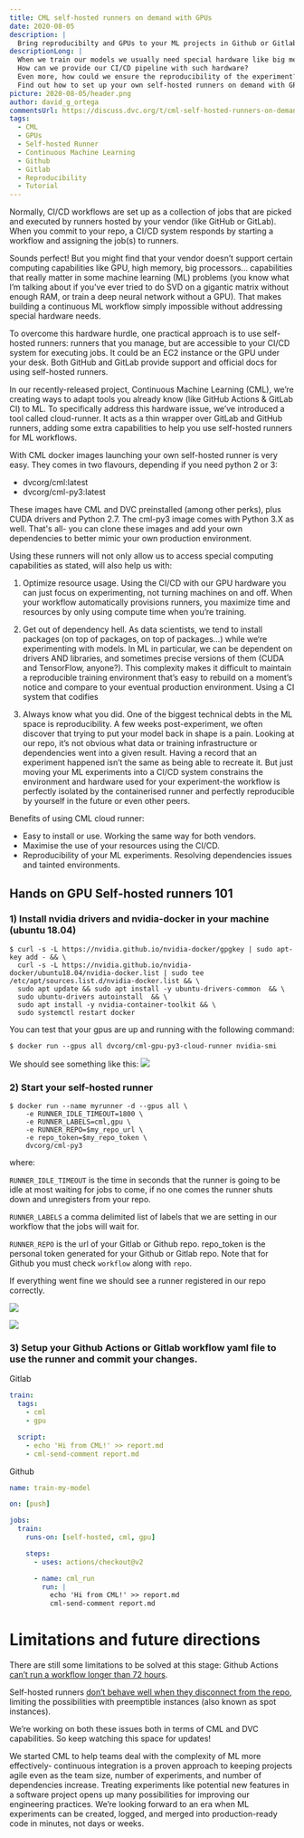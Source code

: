```yaml
---
title: CML self-hosted runners on demand with GPUs
date: 2020-08-05
description: |
  Bring reproducibilty and GPUs to your ML projects in Github or Gitlab pipelines with CML self-hosted runners.
descriptionLong: |
  When we train our models we usually need special hardware like big memory or GPUs. 
  How can we provide our CI/CD pipeline with such hardware?
  Even more, how could we ensure the reproducibility of the experiment? 
  Find out how to set up your own self-hosted runners on demand with GPUs for fast training and ensuring reproducibility in this blog post!
picture: 2020-08-05/header.png
author: david_g_ortega
commentsUrl: https://discuss.dvc.org/t/cml-self-hosted-runners-on-demand-with-gpus/462
tags:
  - CML
  - GPUs
  - Self-hosted Runner
  - Continuous Machine Learning
  - Github
  - Gitlab
  - Reproducibility
  - Tutorial
---
```


Normally, CI/CD workflows are set up as a collection of jobs that are picked and
executed by runners hosted by your vendor (like GitHub or GitLab). When you
commit to your repo, a CI/CD system responds by starting a workflow and
assigning the job(s) to runners.

Sounds perfect! But you might find that your vendor doesn’t support certain
computing capabilities like GPU, high memory, big processors... capabilities
that really matter in some machine learning (ML) problems (you know what I’m
talking about if you’ve ever tried to do SVD on a gigantic matrix without enough
RAM, or train a deep neural network without a GPU). That makes building a
continuous ML workflow simply impossible without addressing special hardware
needs.

To overcome this hardware hurdle, one practical approach is to use self-hosted
runners: runners that you manage, but are accessible to your CI/CD system for
executing jobs. It could be an EC2 instance or the GPU under your desk. Both
GitHub and GitLab provide support and official docs for using self-hosted
runners.

In our recently-released project, Continuous Machine Learning (CML), we’re
creating ways to adapt tools you already know (like GitHub Actions & GitLab CI)
to ML. To specifically address this hardware issue, we’ve introduced a tool
called cloud-runner. It acts as a thin wrapper over GitLab and GitHub runners,
adding some extra capabilities to help you use self-hosted runners for ML
workflows.

With CML docker images launching your own self-hosted runner is very easy. They
comes in two flavours, depending if you need python 2 or 3:

- dvcorg/cml:latest
- dvcorg/cml-py3:latest

These images have CML and DVC preinstalled (among other perks), plus CUDA
drivers and Python 2.7. The cml-py3 image comes with Python 3.X as well. That's
all- you can clone these images and add your own dependencies to better mimic
your own production environment.

Using these runners will not only allow us to access special computing
capabilities as stated, will also help us with:

1.  Optimize resource usage. Using the CI/CD with our GPU hardware you can just
    focus on experimenting, not turning machines on and off. When your workflow
    automatically provisions runners, you maximize time and resources by only
    using compute time when you’re training.

2.  Get out of dependency hell. As data scientists, we tend to install packages
    (on top of packages, on top of packages…) while we‘re experimenting with
    models. In ML in particular, we can be dependent on drivers AND libraries,
    and sometimes precise versions of them (CUDA and TensorFlow, anyone?). This
    complexity makes it difficult to maintain a reproducible training
    environment that’s easy to rebuild on a moment’s notice and compare to your
    eventual production environment. Using a CI system that codifies

3.  Always know what you did. One of the biggest technical debts in the ML space
    is reproducibility. A few weeks post-experiment, we often discover that
    trying to put your model back in shape is a pain. Looking at our repo, it’s
    not obvious what data or training infrastructure or dependencies went into a
    given result. Having a record that an experiment happened isn’t the same as
    being able to recreate it. But just moving your ML experiments into a CI/CD
    system constrains the environment and hardware used for your experiment-the
    workflow is perfectly isolated by the containerised runner and perfectly
    reproducible by yourself in the future or even other peers.

Benefits of using CML cloud runner:

- Easy to install or use. Working the same way for both vendors.
- Maximise the use of your resources using the CI/CD.
- Reproducibility of your ML experiments. Resolving dependencies issues and
  tainted environments.

## Hands on GPU Self-hosted runners 101

### 1) Install nvidia drivers and nvidia-docker in your machine (ubuntu 18.04)

```dvc
$ curl -s -L https://nvidia.github.io/nvidia-docker/gpgkey | sudo apt-key add - && \
  curl -s -L https://nvidia.github.io/nvidia-docker/ubuntu18.04/nvidia-docker.list | sudo tee /etc/apt/sources.list.d/nvidia-docker.list && \
  sudo apt update && sudo apt install -y ubuntu-drivers-common  && \
  sudo ubuntu-drivers autoinstall  && \
  sudo apt install -y nvidia-container-toolkit && \
  sudo systemctl restart docker
```

You can test that your gpus are up and running with the following command:

```dvc
$ docker run --gpus all dvcorg/cml-gpu-py3-cloud-runner nvidia-smi
```

We should see something like this:
![](/uploads/images/2020-08-05/nvidia-smi-output.png)

### 2) Start your self-hosted runner

```dvc
$ docker run --name myrunner -d --gpus all \
    -e RUNNER_IDLE_TIMEOUT=1800 \
    -e RUNNER_LABELS=cml,gpu \
    -e RUNNER_REPO=$my_repo_url \
    -e repo_token=$my_repo_token \
    dvcorg/cml-py3
```

where:

`RUNNER_IDLE_TIMEOUT` is the time in seconds that the runner is going to be idle
at most waiting for jobs to come, if no one comes the runner shuts down and
unregisters from your repo.

`RUNNER_LABELS` a comma delimited list of labels that we are setting in our
workflow that the jobs will wait for.

`RUNNER_REPO` is the url of your Gitlab or Github repo. repo_token is the
personal token generated for your Github or Gitlab repo. Note that for Github
you must check `workflow` along with `repo`.

If everything went fine we should see a runner registered in our repo correctly.

![](/uploads/images/2020-08-05/registered-cml-runner-github.png)

![](/uploads/images/2020-08-05/registered-cml-runner-gitlab.png)

### 3) Setup your Github Actions or Gitlab workflow yaml file to use the runner and commit your changes.

Gitlab

```yaml
train:
  tags:
    - cml
    - gpu

  script:
    - echo 'Hi from CML!' >> report.md
    - cml-send-comment report.md
```

Github

```yaml
name: train-my-model

on: [push]

jobs:
  train:
    runs-on: [self-hosted, cml, gpu]

    steps:
      - uses: actions/checkout@v2

      - name: cml_run
        run: |
          echo 'Hi from CML!' >> report.md
          cml-send-comment report.md
```

# Limitations and future directions

There are still some limitations to be solved at this stage: Github Actions
[can’t run a workflow longer than 72 hours](https://docs.github.com/en/actions/getting-started-with-github-actions/about-github-actions#usage-limits).

Self-hosted runners
[don’t behave well when they disconnect from the repo](https://gitlab.com/gitlab-org/gitlab/-/issues/229851#note_390371734),
limiting the possibilities with preemptible instances (also known as spot
instances).

We’re working on both these issues both in terms of CML and DVC capabilities. So
keep watching this space for updates!

We started CML to help teams deal with the complexity of ML more effectively-
continuous integration is a proven approach to keeping projects agile even as
the team size, number of experiments, and number of dependencies increase.
Treating experiments like potential new features in a software project opens up
many possibilities for improving our engineering practices. We’re looking
forward to an era when ML experiments can be created, logged, and merged into
production-ready code in minutes, not days or weeks.
